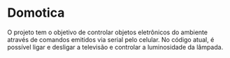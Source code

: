 # Domotica

O projeto tem o objetivo de controlar objetos eletrônicos do ambiente através de comandos emitidos via serial pelo celular. No código atual, é possível ligar e desligar a televisão e controlar a luminosidade da lâmpada.
